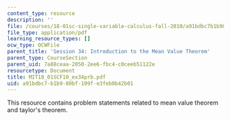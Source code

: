 ```yaml
---
content_type: resource
description: ''
file: /courses/18-01sc-single-variable-calculus-fall-2010/a91bdbc7b1b980bf109fe3feb0b42b01_MIT18_01SCF10_ex34prb.pdf
file_type: application/pdf
learning_resource_types: []
ocw_type: OCWFile
parent_title: 'Session 34: Introduction to the Mean Value Theorem'
parent_type: CourseSection
parent_uid: 7a88ceaa-2050-2ee6-fbc4-c0ceeb51122e
resourcetype: Document
title: MIT18_01SCF10_ex34prb.pdf
uid: a91bdbc7-b1b9-80bf-109f-e3feb0b42b01
---
```

This resource contains problem statements related to mean value theorem and taylor's theorem.

